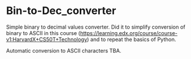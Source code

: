 # Bin-to-Dec_converter

Simple binary to decimal values converter. Did it to simplify conversion of binary to ASCII in this course (https://learning.edx.org/course/course-v1:HarvardX+CS50T+Technology) and to repeat the basics of Python.

Automatic conversion to ASCII characters TBA.
